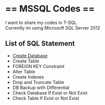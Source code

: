 # == MSSQL Codes ==
I want to share my codes in T-SQL.<br/>
Currently im using Microsoft SQL Server 2012

## List of SQL Statement
- [Create Database](https://github.com/KeBinoy/MSSQL-Codes/blob/master/Create%20Database.sql)
- Create Table
- FOREIGN KEY Constraint
- Alter Table
- Create Indexes
- Drop and Truncate Table
- DB Backup with Differential
- Check Database If Exist or Not Exist
- Check Table If Exist or Not Exist
